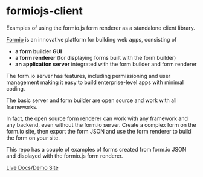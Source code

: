 # formiojs-client
Examples of using the formio.js form renderer as a standalone client library.

[Formio](http://wwww.form.io) is an innovative platform for building web apps, consisting of

* **a form builder GUI**
* **a form renderer** (for displaying forms built with the form builder)
* **an application server** integrated with the form builder and form renderer

The form.io server has features, including permissioning and user management making it easy to
build enterprise-level apps with minimal coding.

The basic server and form builder are open source and work with all frameworks.

In fact, the open source form renderer can work with any framework and any backend, even without
the form.io server. Create a complex form on the form.io site, then export the form JSON and use
the form renderer to build the form on your site.

This repo has a couple of examples of forms created from form.io JSON and displayed with the formio.js
form renderer.

[Live Docs/Demo Site](https://kaleguy.github.io/formiojs-client)
